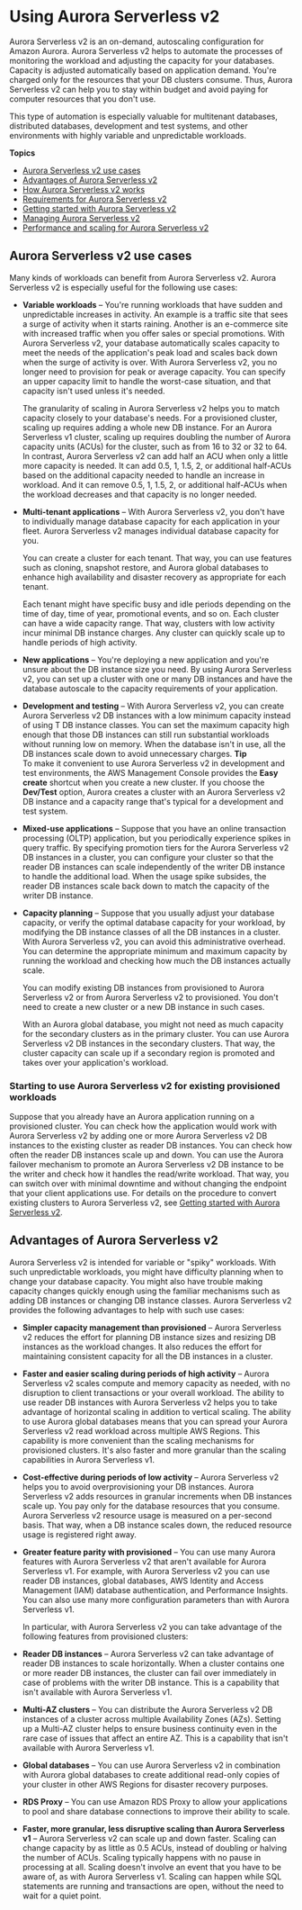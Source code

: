 # Using Aurora Serverless v2<a name="aurora-serverless-v2"></a><a name="serverless_v2"></a>

 Aurora Serverless v2 is an on\-demand, autoscaling configuration for Amazon Aurora\. Aurora Serverless v2 helps to automate the processes of monitoring the workload and adjusting the capacity for your databases\. Capacity is adjusted automatically based on application demand\. You're charged only for the resources that your DB clusters consume\. Thus, Aurora Serverless v2 can help you to stay within budget and avoid paying for computer resources that you don't use\. 

 This type of automation is especially valuable for multitenant databases, distributed databases, development and test systems, and other environments with highly variable and unpredictable workloads\. 

**Topics**
+ [Aurora Serverless v2 use cases](#aurora-serverless-v2.use-cases)
+ [Advantages of Aurora Serverless v2](#aurora-serverless-v2.advantages)
+ [How Aurora Serverless v2 works](aurora-serverless-v2.how-it-works.md)
+ [Requirements for Aurora Serverless v2](aurora-serverless-v2.requirements.md)
+ [Getting started with Aurora Serverless v2](aurora-serverless-v2.upgrade.md)
+ [Managing Aurora Serverless v2](aurora-serverless-v2-administration.md)
+ [Performance and scaling for Aurora Serverless v2](aurora-serverless-v2.setting-capacity.md)

## Aurora Serverless v2 use cases<a name="aurora-serverless-v2.use-cases"></a>

 Many kinds of workloads can benefit from Aurora Serverless v2\. Aurora Serverless v2 is especially useful for the following use cases: 
+  **Variable workloads** – You're running workloads that have sudden and unpredictable increases in activity\. An example is a traffic site that sees a surge of activity when it starts raining\. Another is an e\-commerce site with increased traffic when you offer sales or special promotions\. With Aurora Serverless v2, your database automatically scales capacity to meet the needs of the application's peak load and scales back down when the surge of activity is over\. With Aurora Serverless v2, you no longer need to provision for peak or average capacity\. You can specify an upper capacity limit to handle the worst\-case situation, and that capacity isn't used unless it's needed\. 

   The granularity of scaling in Aurora Serverless v2 helps you to match capacity closely to your database's needs\. For a provisioned cluster, scaling up requires adding a whole new DB instance\. For an Aurora Serverless v1 cluster, scaling up requires doubling the number of Aurora capacity units \(ACUs\) for the cluster, such as from 16 to 32 or 32 to 64\. In contrast, Aurora Serverless v2 can add half an ACU when only a little more capacity is needed\. It can add 0\.5, 1, 1\.5, 2, or additional half\-ACUs based on the additional capacity needed to handle an increase in workload\. And it can remove 0\.5, 1, 1\.5, 2, or additional half\-ACUs when the workload decreases and that capacity is no longer needed\. 
+  **Multi\-tenant applications** – With Aurora Serverless v2, you don't have to individually manage database capacity for each application in your fleet\. Aurora Serverless v2 manages individual database capacity for you\. 

   You can create a cluster for each tenant\. That way, you can use features such as cloning, snapshot restore, and Aurora global databases to enhance high availability and disaster recovery as appropriate for each tenant\. 

   Each tenant might have specific busy and idle periods depending on the time of day, time of year, promotional events, and so on\. Each cluster can have a wide capacity range\. That way, clusters with low activity incur minimal DB instance charges\. Any cluster can quickly scale up to handle periods of high activity\. 
+  **New applications** – You're deploying a new application and you're unsure about the DB instance size you need\. By using Aurora Serverless v2, you can set up a cluster with one or many DB instances and have the database autoscale to the capacity requirements of your application\. 
+  **Development and testing** – With Aurora Serverless v2, you can create Aurora Serverless v2 DB instances with a low minimum capacity instead of using T DB instance classes\. You can set the maximum capacity high enough that those DB instances can still run substantial workloads without running low on memory\. When the database isn't in use, all the DB instances scale down to avoid unnecessary charges\. 
**Tip**  
 To make it convenient to use Aurora Serverless v2 in development and test environments, the AWS Management Console provides the **Easy create** shortcut when you create a new cluster\. If you choose the **Dev/Test** option, Aurora creates a cluster with an Aurora Serverless v2 DB instance and a capacity range that's typical for a development and test system\. 
+  **Mixed\-use applications** – Suppose that you have an online transaction processing \(OLTP\) application, but you periodically experience spikes in query traffic\. By specifying promotion tiers for the Aurora Serverless v2 DB instances in a cluster, you can configure your cluster so that the reader DB instances can scale independently of the writer DB instance to handle the additional load\. When the usage spike subsides, the reader DB instances scale back down to match the capacity of the writer DB instance\. 
+  **Capacity planning** – Suppose that you usually adjust your database capacity, or verify the optimal database capacity for your workload, by modifying the DB instance classes of all the DB instances in a cluster\. With Aurora Serverless v2, you can avoid this administrative overhead\. You can determine the appropriate minimum and maximum capacity by running the workload and checking how much the DB instances actually scale\. 

   You can modify existing DB instances from provisioned to Aurora Serverless v2 or from Aurora Serverless v2 to provisioned\. You don't need to create a new cluster or a new DB instance in such cases\. 

   With an Aurora global database, you might not need as much capacity for the secondary clusters as in the primary cluster\. You can use Aurora Serverless v2 DB instances in the secondary clusters\. That way, the cluster capacity can scale up if a secondary region is promoted and takes over your application's workload\. 

### Starting to use Aurora Serverless v2 for existing provisioned workloads<a name="aurora-serverless-v2.use-cases.converting"></a>

 Suppose that you already have an Aurora application running on a provisioned cluster\. You can check how the application would work with Aurora Serverless v2 by adding one or more Aurora Serverless v2 DB instances to the existing cluster as reader DB instances\. You can check how often the reader DB instances scale up and down\. You can use the Aurora failover mechanism to promote an Aurora Serverless v2 DB instance to be the writer and check how it handles the read/write workload\. That way, you can switch over with minimal downtime and without changing the endpoint that your client applications use\. For details on the procedure to convert existing clusters to Aurora Serverless v2, see [Getting started with Aurora Serverless v2](aurora-serverless-v2.upgrade.md)\. 

## Advantages of Aurora Serverless v2<a name="aurora-serverless-v2.advantages"></a>

 Aurora Serverless v2 is intended for variable or "spiky" workloads\. With such unpredictable workloads, you might have difficulty planning when to change your database capacity\. You might also have trouble making capacity changes quickly enough using the familiar mechanisms such as adding DB instances or changing DB instance classes\. Aurora Serverless v2 provides the following advantages to help with such use cases: 
+  **Simpler capacity management than provisioned** – Aurora Serverless v2 reduces the effort for planning DB instance sizes and resizing DB instances as the workload changes\. It also reduces the effort for maintaining consistent capacity for all the DB instances in a cluster\. 
+  **Faster and easier scaling during periods of high activity** – Aurora Serverless v2 scales compute and memory capacity as needed, with no disruption to client transactions or your overall workload\. The ability to use reader DB instances with Aurora Serverless v2 helps you to take advantage of horizontal scaling in addition to vertical scaling\. The ability to use Aurora global databases means that you can spread your Aurora Serverless v2 read workload across multiple AWS Regions\. This capability is more convenient than the scaling mechanisms for provisioned clusters\. It's also faster and more granular than the scaling capabilities in Aurora Serverless v1\. 
+  **Cost\-effective during periods of low activity** – Aurora Serverless v2 helps you to avoid overprovisioning your DB instances\. Aurora Serverless v2 adds resources in granular increments when DB instances scale up\. You pay only for the database resources that you consume\. Aurora Serverless v2 resource usage is measured on a per\-second basis\. That way, when a DB instance scales down, the reduced resource usage is registered right away\. 
+  **Greater feature parity with provisioned** – You can use many Aurora features with Aurora Serverless v2 that aren't available for Aurora Serverless v1\. For example, with Aurora Serverless v2 you can use reader DB instances, global databases, AWS Identity and Access Management \(IAM\) database authentication, and Performance Insights\. You can also use many more configuration parameters than with Aurora Serverless v1\. 

   In particular, with Aurora Serverless v2 you can take advantage of the following features from provisioned clusters: 
  + **Reader DB instances** – Aurora Serverless v2 can take advantage of reader DB instances to scale horizontally\. When a cluster contains one or more reader DB instances, the cluster can fail over immediately in case of problems with the writer DB instance\. This is a capability that isn't available with Aurora Serverless v1\.
  +  **Multi\-AZ clusters** – You can distribute the Aurora Serverless v2 DB instances of a cluster across multiple Availability Zones \(AZs\)\. Setting up a Multi\-AZ cluster helps to ensure business continuity even in the rare case of issues that affect an entire AZ\. This is a capability that isn't available with Aurora Serverless v1\.
  + **Global databases** – You can use Aurora Serverless v2 in combination with Aurora global databases to create additional read\-only copies of your cluster in other AWS Regions for disaster recovery purposes\.
  + **RDS Proxy** – You can use Amazon RDS Proxy to allow your applications to pool and share database connections to improve their ability to scale\.
+  **Faster, more granular, less disruptive scaling than Aurora Serverless v1** – Aurora Serverless v2 can scale up and down faster\. Scaling can change capacity by as little as 0\.5 ACUs, instead of doubling or halving the number of ACUs\. Scaling typically happens with no pause in processing at all\. Scaling doesn't involve an event that you have to be aware of, as with Aurora Serverless v1\. Scaling can happen while SQL statements are running and transactions are open, without the need to wait for a quiet point\. 